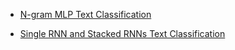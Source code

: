- [N-gram MLP Text Classification](https://nbviewer.jupyter.org/github/bilha-analytics/es_services/blob/ad32dd33370325d2c144f8ded7e3ad13c4a72910/chat_bot_2/notebooks/round_2%20-%20basics%20-%20Text%20Classification.ipynb)


- [Single RNN and Stacked RNNs Text Classification](https://nbviewer.jupyter.org/github/bilha-analytics/es_services/blob/0204a4d5e3f102bce5f885b81190930818fa4c36/chat_bot_2/notebooks/round%202%20-%20basics%20-%20RNN%20Models.ipynb)
